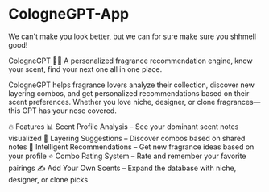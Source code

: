 # CologneGPT-App
We can't make you look better, but we can for sure make sure you shhmell good! 

CologneGPT 🧴🤖
A personalized fragrance recommendation engine, know your scent, find your next one all in one place.

CologneGPT helps fragrance lovers analyze their collection, discover new layering combos, and get personalized recommendations based on their scent preferences. Whether you love niche, designer, or clone fragrances—this GPT has your nose covered.

🔥 Features
📊 Scent Profile Analysis – See your dominant scent notes visualized
🔁 Layering Suggestions – Discover combos based on shared notes
🧠 Intelligent Recommendations – Get new fragrance ideas based on your profile
⭐ Combo Rating System – Rate and remember your favorite pairings
✍️ Add Your Own Scents – Expand the database with niche, designer, or clone picks
